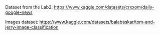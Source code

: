 Dataset from the Lab2: https://www.kaggle.com/datasets/crxxom/daily-google-news

Images dataset: https://www.kaggle.com/datasets/balabaskar/tom-and-jerry-image-classification

